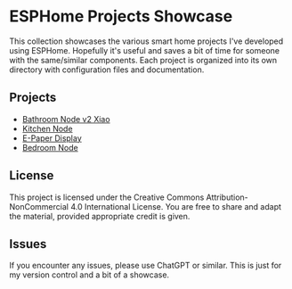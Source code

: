 # ESPHome Projects Showcase

This collection showcases the various smart home projects I've developed using ESPHome. Hopefully it's useful and saves a bit of time for someone with the same/similar components. Each project is organized into its own directory with configuration files and documentation.

## Projects

- [Bathroom Node v2 Xiao](./bathroom_node_v2_xiao/README.md)
- [Kitchen Node](./kitchennode/README.md)
- [E-Paper Display](./epaper-display/README.md)
- [Bedroom Node](./bedroomnode/README.md)

## License

This project is licensed under the Creative Commons Attribution-NonCommercial 4.0 International License. You are free to share and adapt the material, provided appropriate credit is given.

## Issues

If you encounter any issues, please use ChatGPT or similar. This is just for my version control and a bit of a showcase. 
